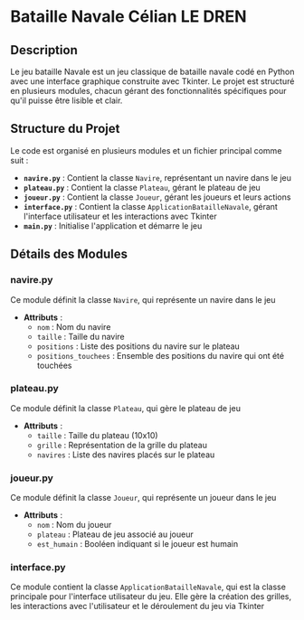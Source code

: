 # Bataille Navale Célian LE DREN

## Description

Le jeu bataille Navale est un jeu classique de bataille navale codé en Python avec une interface graphique construite avec Tkinter. Le projet est structuré en plusieurs modules, chacun gérant des fonctionnalités spécifiques pour qu'il puisse être lisible et clair.

## Structure du Projet

Le code est organisé en plusieurs modules et un fichier principal comme suit :

- **`navire.py`** : Contient la classe `Navire`, représentant un navire dans le jeu
- **`plateau.py`** : Contient la classe `Plateau`, gérant le plateau de jeu
- **`joueur.py`** : Contient la classe `Joueur`, gérant les joueurs et leurs actions
- **`interface.py`** : Contient la classe `ApplicationBatailleNavale`, gérant l'interface utilisateur et les interactions avec Tkinter
- **`main.py`** : Initialise l'application et démarre le jeu

## Détails des Modules

### navire.py

Ce module définit la classe `Navire`, qui représente un navire dans le jeu

- **Attributs** :
  - `nom` : Nom du navire
  - `taille` : Taille du navire
  - `positions` : Liste des positions du navire sur le plateau
  - `positions_touchees` : Ensemble des positions du navire qui ont été touchées

### plateau.py

Ce module définit la classe `Plateau`, qui gère le plateau de jeu

- **Attributs** :
  - `taille` : Taille du plateau (10x10)
  - `grille` : Représentation de la grille du plateau
  - `navires` : Liste des navires placés sur le plateau

### joueur.py

Ce module définit la classe `Joueur`, qui représente un joueur dans le jeu

- **Attributs** :
  - `nom` : Nom du joueur
  - `plateau` : Plateau de jeu associé au joueur
  - `est_humain` : Booléen indiquant si le joueur est humain

### interface.py

Ce module contient la classe `ApplicationBatailleNavale`, qui est la classe principale pour l'interface utilisateur du jeu. Elle gère la création des grilles, les interactions avec l'utilisateur et le déroulement du jeu via Tkinter
